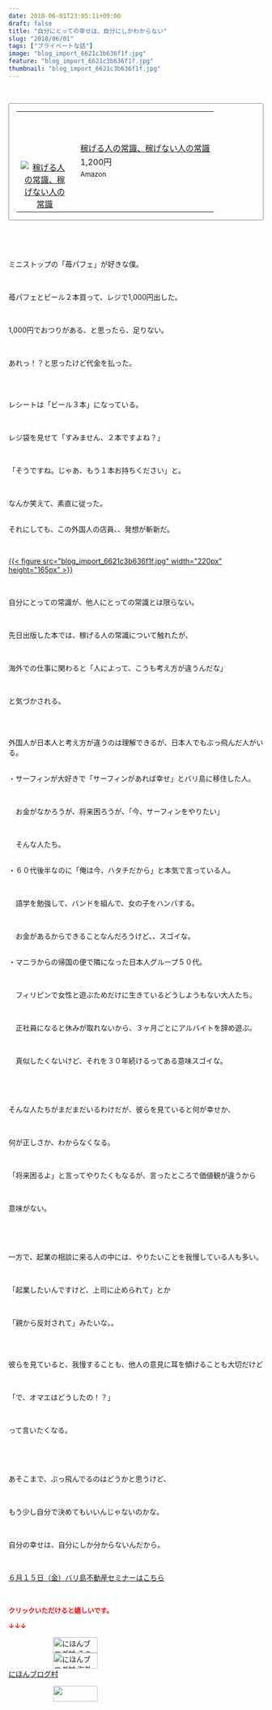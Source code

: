 ```yaml
---
date: 2018-06-01T23:05:11+09:00
draft: false
title: "自分にとっての幸せは、自分にしかわからない"
slug: "2018/06/01"
tags: ["プライベートな話"]
image: "blog_import_6621c3b636f1f.jpg"
feature: "blog_import_6621c3b636f1f.jpg"
thumbnail: "blog_import_6621c3b636f1f.jpg"
---
```

<p> </p><div contenteditable="false" style="padding: 15px; border-radius: 4px; border: 1px dotted currentColor; border-image: none;"><table border="0" cellpadding="0" cellspacing="0" style="margin: 0px; table-layout: fixed;" width="100%">	<tbody width="100%">		<tr>			<td aligin="center" style="vertical-align: middle;" width="95"><span style="text-align: center; display: block;"><a alt0="BlogAffiliate" href="affiliate.do?affiliateId=37357923" rel="nofollow" target="_blank"><img alt="稼げる人の常識、稼げない人の常識" border="0" data-img="affiliate" src="data:image/svg+xml;charset=utf-8,%3Csvg%20xmlns%3D%22http%3A%2F%2Fwww.w3.org%2F2000%2Fsvg%22%20title%3D%22Placeholder%20for%20Images%22%20role%3D%22presentation%22%20viewBox%3D%220%200%201%201%22%20%2F%3E" style="margin: 0px; vertical-align: middle; max-width: 95px;" data-src="https://images-fe.ssl-images-amazon.com/images/I/51Ft8zEBpkL._SL160_.jpg"/><noscript><img alt="稼げる人の常識、稼げない人の常識" border="0" data-img="affiliate" src="https://images-fe.ssl-images-amazon.com/images/I/51Ft8zEBpkL._SL160_.jpg" style="margin: 0px; vertical-align: middle; max-width: 95px;"></noscript></a></span></td>			<td style="line-height: 1.5; padding-left: 15px; vertical-align: middle;"><a alt0="BlogAffiliate" href="affiliate.do?affiliateId=37357923" rel="nofollow" target="_blank">稼げる人の常識、稼げない人の常識</a>			<div style="padding: 3px 0px;">1,200円</div>			<div style="font-size: 0.83em;">Amazon</div></td>		</tr>	</tbody></table></div><p> </p><p> </p><p>ミニストップの「苺パフェ」が好きな僕。</p><p> </p><p>苺パフェとビール２本買って、レジで1,000円出した。</p><p> </p><p>1,000円でおつりがある、と思ったら、足りない。</p><p> </p><p>あれっ！？と思ったけど代金を払った。</p><p> </p><p><br/>レシートは「ビール３本」になっている。</p><p> </p><p>レジ袋を見せて「すみません、２本ですよね？」</p><p> </p><p>「そうですね。じゃあ、もう１本お持ちください」と。</p><p> </p><p>なんか笑えて、素直に従った。</p><p><br/>それにしても、この外国人の店員、、発想が斬新だ。</p><p> </p><p><a href="blog_import_6621c3b636f1f.jpg">{{< figure src="blog_import_6621c3b636f1f.jpg" width="220px" height="165px" >}}</a></p><p> </p><p>自分にとっての常識が、他人にとっての常識とは限らない。</p><p> </p><p>先日出版した本では、稼げる人の常識について触れたが、</p><p> </p><p>海外での仕事に関わると「人によって、こうも考え方が違うんだな」</p><p> </p><p>と気づかされる。</p><p> </p><p><br/>外国人が日本人と考え方が違うのは理解できるが、日本人でもぶっ飛んだ人がいる。</p><p><br/>・サーフィンが大好きで「サーフィンがあれば幸せ」とバリ島に移住した人。</p><p> </p><p>　お金がなかろうが、将来困ろうが、「今、サーフィンをやりたい」</p><p> </p><p>　そんな人たち。</p><p><br/>・６０代後半なのに「俺は今、ハタチだから」と本気で言っている人。</p><p> </p><p>　語学を勉強して、バンドを組んで、女の子をハンパする。</p><p> </p><p>　お金があるからできることなんだろうけど、、スゴイな。</p><p><br/>・マニラからの帰国の便で隣になった日本人グループ５０代。</p><p> </p><p>　フィリピンで女性と遊ぶためだけに生きているどうしようもない大人たち。</p><p> </p><p>　正社員になると休みが取れないから、３ヶ月ごとにアルバイトを辞め遊ぶ。</p><p> </p><p>　真似したくないけど、それを３０年続けるってある意味スゴイな。</p><p> </p><p> </p><p>そんな人たちがまだまだいるわけだが、彼らを見ていると何が幸せか、</p><p> </p><p>何が正しさか、わからなくなる。</p><p> </p><p>「将来困るよ」と言ってやりたくもなるが、言ったところで価値観が違うから</p><p> </p><p>意味がない。</p><p> </p><p> </p><p>一方で、起業の相談に来る人の中には、やりたいことを我慢している人も多い。</p><p> </p><p>「起業したいんですけど、上司に止められて」とか</p><p> </p><p>「親から反対されて」みたいな。。</p><p> </p><p><br/>彼らを見ていると、我慢することも、他人の意見に耳を傾けることも大切だけど</p><p> </p><p>「で、オマエはどうしたの！？」</p><p> </p><p>って言いたくなる。</p><p> </p><p> </p><p>あそこまで、ぶっ飛んでるのはどうかと思うけど、</p><p> </p><p>もう少し自分で決めてもいいんじゃないのかな。</p><p> </p><p>自分の幸せは、自分にしか分からないんだから。</p><p> </p><p><span style="text-decoration: underline;"><a href="iin.co.jp" target="_blank">６月１５日（金）バリ島不動産セミナーはこちら</a></span></p><p> </p><p><font color="#ff0000" size="2"><strong>クリックいただけると嬉しいです。</strong></font></p><p><font color="#ff0000" size="2"><strong>↓↓↓</strong></font></p><p><a href="ranking.html?p_cid=01260127" id="&amp;blogmura_banner" target="_blank"><img alt="にほんブログ村 その他生活ブログ 不動産投資へ" border="0" height="31" src="data:image/svg+xml;charset=utf-8,%3Csvg%20xmlns%3D%22http%3A%2F%2Fwww.w3.org%2F2000%2Fsvg%22%20title%3D%22Placeholder%20for%20Images%22%20role%3D%22presentation%22%20viewBox%3D%220%200%2088%2031%22%20%2F%3E" width="88" data-src="https://img-proxy.blog-video.jp/images?url=http%3A%2F%2Flife.blogmura.com%2Fhudousantoushi%2Fimg%2Fhudousantoushi88_31.gif" style="aspect-ratio: auto 88 / 31;"/><noscript><img alt="にほんブログ村 その他生活ブログ 不動産投資へ" border="0" height="31" src="https://img-proxy.blog-video.jp/images?url=http%3A%2F%2Flife.blogmura.com%2Fhudousantoushi%2Fimg%2Fhudousantoushi88_31.gif" width="88"></noscript></a><br/><a href="ranking.html?p_cid=01260127" target="_blank"><img alt="にほんブログ村 海外生活ブログ バリ島情報へ" border="0" height="31" src="data:image/svg+xml;charset=utf-8,%3Csvg%20xmlns%3D%22http%3A%2F%2Fwww.w3.org%2F2000%2Fsvg%22%20title%3D%22Placeholder%20for%20Images%22%20role%3D%22presentation%22%20viewBox%3D%220%200%2088%2031%22%20%2F%3E" width="88" data-src="https://img-proxy.blog-video.jp/images?url=http%3A%2F%2Foverseas.blogmura.com%2Fbali%2Fimg%2Fbali88_31.gif" style="aspect-ratio: auto 88 / 31;"/><noscript><img alt="にほんブログ村 海外生活ブログ バリ島情報へ" border="0" height="31" src="https://img-proxy.blog-video.jp/images?url=http%3A%2F%2Foverseas.blogmura.com%2Fbali%2Fimg%2Fbali88_31.gif" width="88"></noscript></a><br/><a href="ranking.html?p_cid=01260127" target="_blank">にほんブログ村</a></p><p><a href="link.php?1804582" title="人気ブログランキングへ"><img border="0" height="31" src="data:image/svg+xml;charset=utf-8,%3Csvg%20xmlns%3D%22http%3A%2F%2Fwww.w3.org%2F2000%2Fsvg%22%20title%3D%22Placeholder%20for%20Images%22%20role%3D%22presentation%22%20viewBox%3D%220%200%2088%2031%22%20%2F%3E" width="88" data-src="https://blog.with2.net/img/banner/banner_22.gif" style="aspect-ratio: auto 88 / 31;"/><noscript><img border="0" height="31" src="https://blog.with2.net/img/banner/banner_22.gif" width="88"></noscript></a></p><p> </p>

